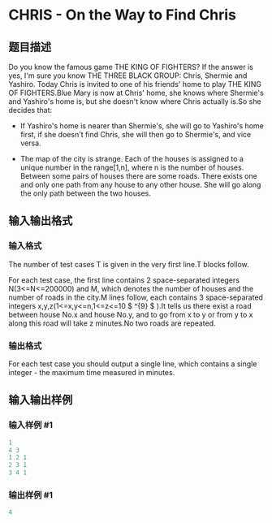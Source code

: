 # CHRIS - On the Way to Find Chris

## 题目描述

Do you know the famous game THE KING OF FIGHTERS? If the answer is yes, I'm sure you know THE THREE BLACK GROUP: Chris, Shermie and Yashiro. Today Chris is invited to one of his friends' home to play THE KING OF FIGHTERS.Blue Mary is now at Chris' home, she knows where Shermie's and Yashiro's home is, but she doesn't know where Chris actually is.So she decides that:

- If Yashiro's home is nearer than Shermie's, she will go to Yashiro's home first, if she doesn't find Chris, she will then go to Shermie's, and vice versa.

- The map of the city is strange. Each of the houses is assigned to a unique number in the range\[1,n\], where n is the number of houses. Between some pairs of houses there are some roads. There exists one and only one path from any house to any other house. She will go along the only path between the two houses.

## 输入输出格式

### 输入格式

The number of test cases T is given in the very first line.T blocks follow.

For each test case, the first line contains 2 space-separated integers N(3<=N<=200000) and M, which denotes the number of houses and the number of roads in the city.M lines follow, each contains 3 space-separated integers x,y,z(1<=x,y<=n,1<=z<=10 $ ^{9} $ ).It tells us there exist a road between house No.x and house No.y, and to go from x to y or from y to x along this road will take z minutes.No two roads are repeated.

### 输出格式

For each test case you should output a single line, which contains a single integer - the maximum time measured in minutes.

## 输入输出样例

### 输入样例 #1

```cpp
1
4 3
1 2 1
2 3 1
3 4 1
```


### 输出样例 #1

```cpp
4
```


